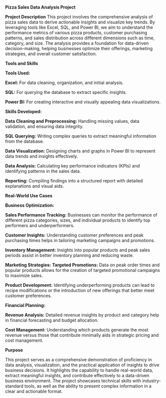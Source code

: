 **Pizza Sales Data Analysis Project**

**Project Description**
This project involves the comprehensive analysis of pizza sales data to derive actionable insights and visualize key trends. 
By leveraging tools like Excel, SQL, and Power BI, we aim to understand the performance metrics of various pizza products, 
customer purchasing patterns, and sales distribution across different dimensions such as time, category, and size. 
The analysis provides a foundation for data-driven decision-making, helping businesses optimize their offerings, 
marketing strategies, and overall customer satisfaction.



**Tools and Skills**

**Tools Used:**

**Excel:** For data cleaning, organization, and initial analysis.

**SQL:** For querying the database to extract specific insights.

**Power BI:** For creating interactive and visually appealing data visualizations.


**Skills Developed:**

**Data Cleaning and Preprocessing:** Handling missing values, data validation, and ensuring data integrity.

**SQL Querying:** Writing complex queries to extract meaningful information from the database.

**Data Visualization:** Designing charts and graphs in Power BI to represent data trends and insights effectively.

**Data Analysis:** Calculating key performance indicators (KPIs) and identifying patterns in the sales data.

**Reporting:** Compiling findings into a structured report with detailed explanations and visual aids.


**Real-World Use Cases**

**Business Optimization:**

**Sales Performance Tracking:** Businesses can monitor the performance of different pizza categories, sizes, and individual products to identify top performers and underperformers.

**Customer Insights:** Understanding customer preferences and peak purchasing times helps in tailoring marketing campaigns and promotions.

**Inventory Management:** Insights into popular products and peak sales periods assist in better inventory planning and reducing waste.

**Marketing Strategies:**
**Targeted Promotions:** Data on peak order times and popular products allows for the creation of targeted promotional campaigns to maximize sales.

**Product Development:** Identifying underperforming products can lead to recipe modifications or the introduction of new offerings that better meet customer preferences.

**Financial Planning:**

**Revenue Analysis:** Detailed revenue insights by product and category help in financial forecasting and budget allocation.

**Cost Management:** Understanding which products generate the most revenue versus those that contribute minimally aids in strategic pricing and cost management.


**Purpose**

This project serves as a comprehensive demonstration of proficiency in data analysis, visualization, and the practical application of insights to drive business decisions. 
It highlights the capability to handle real-world data, extract meaningful insights, and contribute effectively to a data-driven business environment. 
The project showcases technical skills with industry-standard tools, as well as the ability to present complex information in a clear and actionable format.
